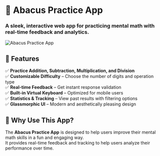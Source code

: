 # 🧮 Abacus Practice App

### A sleek, interactive web app for practicing mental math with real-time feedback and analytics.

![Abacus Practice App](https://postimg.cc/w7x25nCB) <!-- Optional: Replace with an actual screenshot of the app -->

## 🚀 Features

✅ **Practice Addition, Subtraction, Multiplication, and Division**  
✅ **Customizable Difficulty** – Choose the number of digits and operation type  
✅ **Real-time Feedback** – Get instant response validation  
✅ **Built-in Virtual Keyboard** – Optimized for mobile users  
✅ **Statistics & Tracking** – View past results with filtering options  
✅ **Glassmorphic UI** – Modern and aesthetically pleasing design  

## 🎯 Why Use This App?

The **Abacus Practice App** is designed to help users improve their mental math skills in a fun and engaging way.  
It provides real-time feedback and tracking to help users analyze their performance over time.  